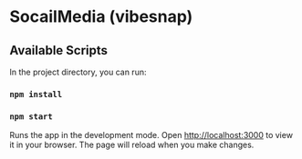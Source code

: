 # SocailMedia (vibesnap)

## Available Scripts

In the project directory, you can run:

### `npm install`
### `npm start`

Runs the app in the development mode.
Open [http://localhost:3000](http://localhost:3000) to view it in your browser.
The page will reload when you make changes.

